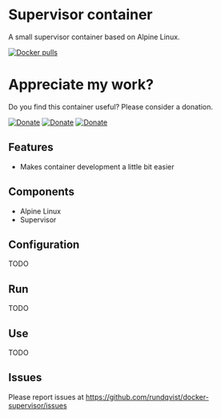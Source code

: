 # Supervisor container
A small supervisor container based on Alpine Linux.

[![Docker pulls](https://img.shields.io/docker/pulls/rundqvist/supervisor.svg)](https://hub.docker.com/r/rundqvist/supervisor)

# Appreciate my work?
Do you find this container useful? Please consider a donation.

[![Donate](https://img.shields.io/badge/Donate-Flattr-brightgreen)](https://flattr.com/@rundqvist)
[![Donate](https://img.shields.io/badge/Donate-Buy%20me%20a%20coffee-orange)](https://www.buymeacoffee.com/rundqvist)
[![Donate](https://img.shields.io/badge/Donate-PayPal-blue)](https://www.paypal.com/cgi-bin/webscr?cmd=_s-xclick&hosted_button_id=SZ7J9JL9P5DGE&source=url)

## Features
* Makes container development a little bit easier

## Components
* Alpine Linux
* Supervisor

## Configuration
TODO

## Run
TODO

## Use
TODO

## Issues
Please report issues at https://github.com/rundqvist/docker-supervisor/issues
